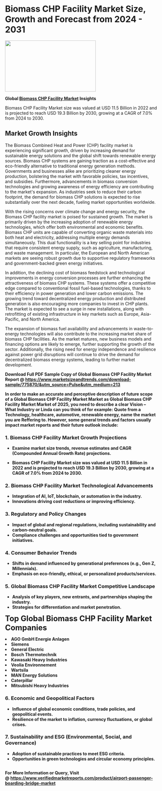 <H1>Biomass CHP Facility Market Size, Growth and Forecast from 2024 - 2031</H1><img class="aligncenter size-medium wp-image-584254" src="https://thirdeyenews.in/wp-content/uploads/2024/09/Global-Market-Research-300x168.jpeg" alt="" width="300" height="168" /><p><strong>Global&nbsp;<a href="https://www.marketsizeandtrends.com/download-sample/775870/&amp;utm_source=Pulse&amp;utm_medium=213">Biomass CHP Facility Market</a> Insights</strong></p><p>Biomass CHP Facility Market size was valued at USD 11.5 Billion in 2022 and is projected to reach USD 19.3 Billion by 2030, growing at a CAGR of 7.0% from 2024 to 2030.</p><p><h2>Market Growth Insights</h2> <p>The Biomass Combined Heat and Power (CHP) facility market is experiencing significant growth, driven by increasing demand for sustainable energy solutions and the global shift towards renewable energy sources. Biomass CHP systems are gaining traction as a cost-effective and eco-friendly alternative to traditional energy generation methods. Governments and businesses alike are prioritizing cleaner energy production, bolstering the market with favorable policies, tax incentives, and subsidies. Furthermore, advancements in biomass conversion technologies and growing awareness of energy efficiency are contributing to the market's expansion. As industries seek to reduce their carbon footprint, the demand for biomass CHP solutions is expected to rise substantially over the next decade, fueling market opportunities worldwide.</p> <p><strong></strong></p> <p>With the rising concerns over climate change and energy security, the Biomass CHP facility market is poised for sustained growth. The market is primarily driven by the increasing adoption of renewable energy technologies, which offer both environmental and economic benefits. Biomass CHP units are capable of converting organic waste materials into both heat and electricity, addressing multiple energy demands simultaneously. This dual functionality is a key selling point for industries that require consistent energy supply, such as agriculture, manufacturing, and waste management. In particular, the European and North American markets are seeing robust growth due to supportive regulatory frameworks and government-backed green energy initiatives.</p> <p>In addition, the declining cost of biomass feedstock and technological improvements in energy conversion processes are further enhancing the attractiveness of biomass CHP systems. These systems offer a competitive edge compared to conventional fossil fuel-based technologies, thanks to their efficiency in power generation and lower carbon emissions. The growing trend toward decentralized energy production and distributed generation is also encouraging more companies to invest in CHP plants. The market is expected to see a surge in new installations, along with retrofitting of existing infrastructure in key markets such as Europe, Asia-Pacific, and North America.</p> <p>The expansion of biomass fuel availability and advancements in waste-to-energy technologies will also contribute to the increasing market share of biomass CHP facilities. As the market matures, new business models and financing options are likely to emerge, further supporting the growth of the sector. Additionally, the rising need for energy independence and resilience against power grid disruptions will continue to drive the demand for decentralized biomass energy systems, leading to further market development.</p> <p><strong></p><p><span class=""><strong>Download Full PDF Sample Copy of Global Biomass CHP Facility Market Report</strong> @ <a href="https://www.marketsizeandtrends.com/download-sample/775870/&amp;utm_source=Pulse&amp;utm_medium=213" target="_blank">https://www.marketsizeandtrends.com/download-sample/775870/&amp;utm_source=Pulse&amp;utm_medium=213</a></span></p><p>In order to make an accurate and perceptive description of future scope of a Global&nbsp;Biomass CHP Facility Market Market as Global&nbsp;Biomass CHP Facility Market Market of 2025, you need to describe a clear Vision &ndash; What Industry or Linda can you think of for example: Quote from a Technology, healthcare, automotive, renewable energy, name the market you are Reffering to. However, some general trends and factors usually impact market reports and their future outlook include:</p><h3>1.&nbsp;<strong>Biomass CHP Facility Market Growth Projections</strong></h3><ul><li>Examine market size trends, revenue estimates and CAGR (Compounded Annual Growth Rate) projections.</li><li><p>Biomass CHP Facility Market size was valued at USD 11.5 Billion in 2022 and is projected to reach USD 19.3 Billion by 2030, growing at a CAGR of 7.0% from 2024 to 2030.</p></li></ul><h3>2.&nbsp;<strong>Biomass CHP Facility Market Technological Advancements</strong></h3><ul><li>Integration of AI, IoT, blockchain, or automation in the industry.</li><li>Innovations driving cost reductions or improving efficiency.</li></ul><h3>3.&nbsp;<strong>Regulatory and Policy Changes</strong></h3><ul><li>Impact of global and regional regulations, including sustainability and carbon-neutral goals.</li><li>Compliance challenges and opportunities tied to government initiatives.</li></ul><h3>4.&nbsp;<strong>Consumer Behavior Trends</strong></h3><ul><li>Shifts in demand influenced by generational preferences (e.g., Gen Z, Millennials).</li><li>Emphasis on eco-friendly, ethical, or personalized products/services.</li></ul><h3>5.&nbsp;<strong>Global Biomass CHP Facility Market Competitive Landscape</strong></h3><ul><li>Analysis of key players, new entrants, and partnerships shaping the industry.</li><li>Strategies for differentiation and market penetration.</li></ul><p data-pm-slice="1 1 []"><span style="color: inherit; font-family: inherit; font-size: 25px;">Top Global Biomass CHP Facility Market Companies</span></p><div class="" data-test-id=""><p><li>AGO GmbH Energie Anlagen</li><li> Siemens</li><li> General Electric</li><li> Bosch Thermotechnik</li><li> Kawasaki Heavy Industries</li><li> Veolia Environnement</li><li> Wartsila</li><li> MAN Energy Solutions</li><li> Caterpillar</li><li> Mitsubishi Heavy Industries</li></p></div><h3>6.&nbsp;<strong>Economic and Geopolitical Factors</strong></h3><ul><li>Influence of global economic conditions, trade policies, and geopolitical events.</li><li>Resilience of the market to inflation, currency fluctuations, or global crises.</li></ul><h3>7.&nbsp;<strong>Sustainability and ESG (Environmental, Social, and Governance)</strong></h3><ul><li>Adoption of sustainable practices to meet ESG criteria.</li><li>Opportunities in green technologies and circular economy principles.</li></ul><h2><strong style="font-size: 14px;">For More Information or Query, Visit @&nbsp;</strong><a style="background-color: #ffffff; font-size: 14px;" href="https://www.marketsizeandtrends.com/report/biomass-chp-facility-market/" target="_blank">https://www.verifiedmarketreports.com/product/airport-passenger-boarding-bridge-market</a></h2>
